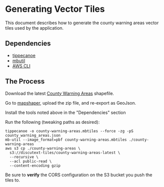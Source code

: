 # Generating Vector Tiles

This document describes how to generate the county warning areas vector tiles used by the application.

## Dependencies

- [tippecanoe](https://github.com/mapbox/tippecanoe)
- [mbutil](https://github.com/mapbox/mbutil)
- [AWS CLI](https://docs.aws.amazon.com/cli/latest/userguide/cli-chap-install.html)

## The Process

Download the latest [County Warning Areas](https://www.weather.gov/gis/CWABounds) shapefile.

Go to [mapshaper](https://mapshaper.org), upload the zip file, and re-export as GeoJson.

Install the tools noted above in the "Dependencies" section

Run the following (tweaking paths as desired):

```
tippecanoe -o county-warning-areas.mbtiles --force -zg -pS county_warning_areas.json
mb-util --image_format=pbf county-warning-areas.mbtiles ./county-warning-areas
aws s3 cp ./county-warning-areas \
  s3://discutext-tiles/county-warning-areas-latest \
  --recursive \
  --acl public-read \
  --content-encoding gzip
```

Be sure to **verify** the CORS configuration on the S3 bucket you push the tiles to.
